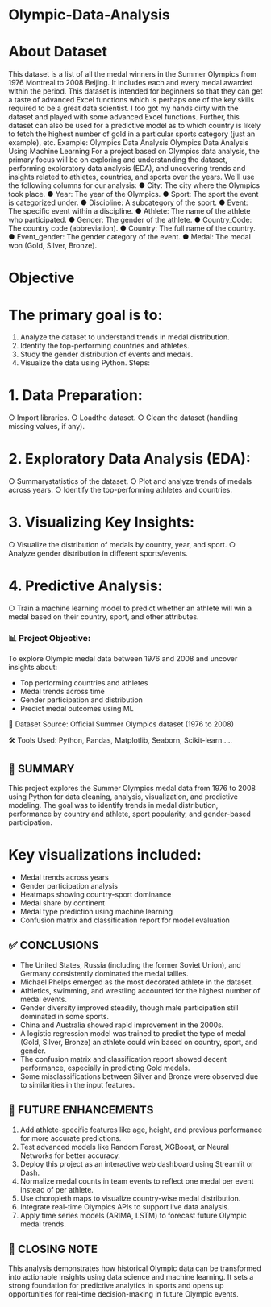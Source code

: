 # Olympic-Data-Analysis

# About Dataset
This dataset is a list of all the medal winners in the Summer Olympics from 1976 Montreal to 2008 Beijing. It includes each and every medal awarded within the period. This dataset is intended for beginners so that they can get a taste of advanced Excel functions which is perhaps one of the key skills required to be a great data scientist. I too got my hands dirty with the dataset and played with some advanced Excel functions. Further, this dataset can also be used for a predictive model as to which country is likely to fetch the highest number of gold in a particular sports category (just an example), etc.
Example: Olympics Data Analysis 
Olympics Data Analysis Using Machine Learning For a project based on Olympics data analysis, the primary focus will be on exploring and understanding the dataset, performing exploratory data analysis (EDA), and uncovering trends and insights related to athletes, countries, and sports over the years.
We'll use the following columns for our analysis:
 ● City: The city where the Olympics took place.
 ● Year: The year of the Olympics.
 ● Sport: The sport the event is categorized under.
 ● Discipline: A subcategory of the sport.
 ● Event: The specific event within a discipline.
 ● Athlete: The name of the athlete who participated.
 ● Gender: The gender of the athlete.
 ● Country_Code: The country code (abbreviation).
 ● Country: The full name of the country.
 ● Event_gender: The gender category of the event.
 ● Medal: The medal won (Gold, Silver, Bronze).
 
 # Objective
 
 # The primary goal is to:
 1. Analyze the dataset to understand trends in medal distribution.
 2. Identify the top-performing countries and athletes.
 3. Study the gender distribution of events and medals.
 4. Visualize the data using Python.
 Steps:
 # 1. Data Preparation:
 ○ Import libraries.
 ○ Loadthe dataset.
 ○ Clean the dataset (handling missing values, if any).
 # 2. Exploratory Data Analysis (EDA):
 ○ Summarystatistics of the dataset.
 ○ Plot and analyze trends of medals across years.
 ○ Identify the top-performing athletes and countries.
 # 3. Visualizing Key Insights:
 ○ Visualize the distribution of medals by country, year, and sport.
 ○ Analyze gender distribution in different sports/events.
 # 4. Predictive Analysis:
 ○ Train a machine learning model to predict whether an athlete will win a medal based on their country, sport, and other attributes.

 ### 📊 Project Objective:
To explore Olympic medal data between 1976 and 2008 and uncover insights about:
- Top performing countries and athletes
- Medal trends across time
- Gender participation and distribution
- Predict medal outcomes using ML

📁 Dataset Source: Official Summer Olympics dataset (1976 to 2008)

🛠️ Tools Used: Python, Pandas, Matplotlib, Seaborn, Scikit-learn.....

📘 SUMMARY
---------
This project explores the Summer Olympics medal data from 1976 to 2008 using Python for data cleaning, analysis, visualization, and predictive modeling.
The goal was to identify trends in medal distribution, performance by country and athlete, sport popularity, and gender-based participation.

# Key visualizations included:
- Medal trends across years
- Gender participation analysis
- Heatmaps showing country-sport dominance
- Medal share by continent
- Medal type prediction using machine learning
- Confusion matrix and classification report for model evaluation

✅ CONCLUSIONS
--------------
- The United States, Russia (including the former Soviet Union), and Germany consistently dominated the medal tallies.
- Michael Phelps emerged as the most decorated athlete in the dataset.
- Athletics, swimming, and wrestling accounted for the highest number of medal events.
- Gender diversity improved steadily, though male participation still dominated in some sports.
- China and Australia showed rapid improvement in the 2000s.
- A logistic regression model was trained to predict the type of medal (Gold, Silver, Bronze) an athlete could win based on country, sport, and gender.
- The confusion matrix and classification report showed decent performance, especially in predicting Gold medals.
- Some misclassifications between Silver and Bronze were observed due to similarities in the input features.

🚀 FUTURE ENHANCEMENTS
----------------------
1. Add athlete-specific features like age, height, and previous performance for more accurate predictions.
2. Test advanced models like Random Forest, XGBoost, or Neural Networks for better accuracy.
3. Deploy this project as an interactive web dashboard using Streamlit or Dash.
4. Normalize medal counts in team events to reflect one medal per event instead of per athlete.
5. Use choropleth maps to visualize country-wise medal distribution.
6. Integrate real-time Olympics APIs to support live data analysis.
7. Apply time series models (ARIMA, LSTM) to forecast future Olympic medal trends.

🎯 CLOSING NOTE
---------------
This analysis demonstrates how historical Olympic data can be transformed into actionable insights using data science and machine learning.
It sets a strong foundation for predictive analytics in sports and opens up opportunities for real-time decision-making in future Olympic events.

